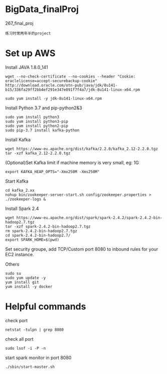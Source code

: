 # BigData_finalProj
267_final_proj

```
练习时常两年半的project
```

# Set up AWS

Install JAVA 1.8.0_141
```
wget --no-check-certificate --no-cookies --header "Cookie: oraclelicense=accept-securebackup-cookie" http://download.oracle.com/otn-pub/java/jdk/8u141-b15/336fa29ff2bb4ef291e347e091f7f4a7/jdk-8u141-linux-x64.rpm

sudo yum install -y jdk-8u141-linux-x64.rpm
```

Install Python 3.7 and pip-python2&3
```
sudo yum install python3
sudo yum install python3-pip
sudo yum install python2-pip
sudo pip-3.7 install kafka-python
```

Install Kafka
```
wget https://www-eu.apache.org/dist/kafka/2.2.0/kafka_2.12-2.2.0.tgz
tar -xzf kafka_2.12-2.2.0.tgz 
```

(Optional)Set Kafka limit if machine memory is very small, eg: 1G
```
export KAFKA_HEAP_OPTS="-Xmx250M -Xms250M"
```

Start Kafka
```
cd kafka_2.xx
nohup bin/zookeeper-server-start.sh config/zookeeper.properties > ./zookeeper-logs &
```

Install Spark 2.4
```
wget https://www-eu.apache.org/dist/spark/spark-2.4.2/spark-2.4.2-bin-hadoop2.7.tgz
tar -xzf spark-2.4.2-bin-hadoop2.7.tgz
rm spark-2.4.2-bin-hadoop2.7.tgz 
cd spark-2.4.2-bin-hadoop2.7/
export SPARK_HOME=$(pwd)
```

Set security groupe, add TCP/Custom port 8080 to inbound rules for your EC2 instance.

Others
```
sudo su
sudo yum update -y
yum install git
yum install -y docker

```
# Helpful commands
check port
```
netstat -tulpn | grep 8080
```

check all port
```
sudo lsof -i -P -n
```

start spark monitor in port 8080
```
./sbin/start-master.sh
```

